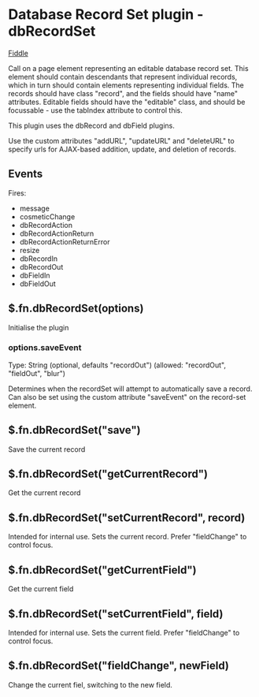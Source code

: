 # Database Record Set plugin - dbRecordSet
[Fiddle](http://jsfiddle.net/PeterChaplin/yCFQP/)

Call on a page element representing an editable database record set. This element should contain descendants that
represent individual records, which in turn should contain elements representing individual fields. The records should
have class "record", and the fields should have "name" attributes. Editable fields should have the "editable" class,
and should be focussable - use the tabIndex attribute to control this.

This plugin uses the dbRecord and dbField plugins.

Use the custom attributes "addURL", "updateURL" and "deleteURL" to specify urls for AJAX-based addition, update, and
deletion of records.

## Events
Fires:
- message
- cosmeticChange
- dbRecordAction
- dbRecordActionReturn
- dbRecordActionReturnError
- resize
- dbRecordIn
- dbRecordOut
- dbFieldIn
- dbFieldOut

## $.fn.dbRecordSet(options)
Initialise the plugin

### options.saveEvent
Type: String (optional, defaults "recordOut") (allowed: "recordOut", "fieldOut", "blur")

Determines when the recordSet will attempt to automatically save a record. Can also be set using the custom attribute
"saveEvent" on the record-set element.

## $.fn.dbRecordSet("save")
Save the current record

## $.fn.dbRecordSet("getCurrentRecord")
Get the current record

## $.fn.dbRecordSet("setCurrentRecord", record)
Intended for internal use. Sets the current record. Prefer "fieldChange" to control focus.

## $.fn.dbRecordSet("getCurrentField")
Get the current field

## $.fn.dbRecordSet("setCurrentField", field)
Intended for internal use. Sets the current field. Prefer "fieldChange" to control focus.

## $.fn.dbRecordSet("fieldChange", newField)
Change the current fiel, switching to the new field.
